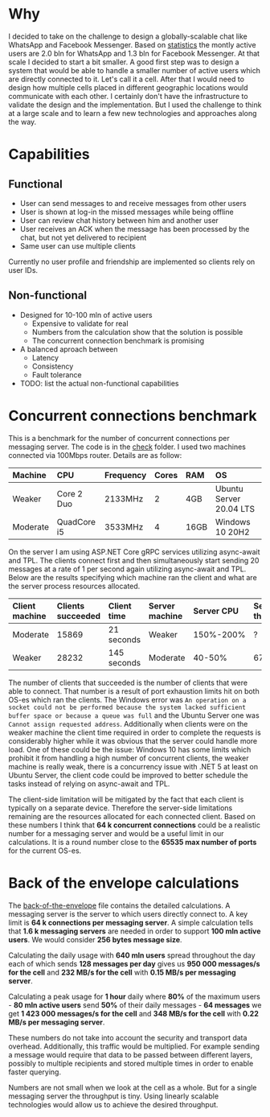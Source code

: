 # Why

I decided to take on the challenge to design a globally-scalable chat like WhatsApp and Facebook Messenger. Based on [statistics](https://www.statista.com/statistics/258749/most-popular-global-mobile-messenger-apps/) the montly active users are 2.0 bln for WhatsApp and 1.3 bln for Facebook Messenger. At that scale I decided to start a bit smaller. A good first step was to design a system that would be able to handle a smaller number of active users which are directly connected to it. Let's call it a cell. After that I would need to design how multiple cells placed in different geographic locations would communicate with each other. I certainly don't have the infrastructure to validate the design and the implementation. But I used the challenge to think at a large scale and to learn a few new technologies and approaches along the way.

# Capabilities

## Functional

* User can send messages to and receive messages from other users
* User is shown at log-in the missed messages while being offline
* User can review chat history between him and another user
* User receives an ACK when the message has been processed by the chat, but not yet delivered to recipient
* Same user can use multiple clients

Currently no user profile and friendship are implemented so clients rely on user IDs.

## Non-functional

* Designed for 10-100 mln of active users
  - Expensive to validate for real
  - Numbers from the calculation show that the solution is possible
  - The concurrent connection benchmark is promising
* A balanced aproach between
  - Latency
  - Consistency
  - Fault tolerance
* TODO: list the actual non-functional capabilities

# Concurrent connections benchmark

This is a benchmark for the number of concurrent connections per messaging server. The code is in the [check](../check/) folder. I used two machines connected via 100Mbps router. Details are as follow:

| Machine     | CPU         | Frequency | Cores | RAM  | OS                      |
| :---------- | :---------  | :-------- | :---- | :--- | :---------------------- |
| Weaker      | Core 2 Duo  | 2133MHz   | 2     | 4GB  | Ubuntu Server 20.04 LTS |
| Moderate    | QuadCore i5 | 3533MHz   | 4     | 16GB | Windows 10 20H2         |

On the server I am using ASP.NET Core gRPC services utilizing async-await and TPL. The clients connect first and then simultaneously start sending 20 messages at a rate of 1 per second again utilizing async-await and TPL. Below are the results specifying which machine ran the client and what are the server process resources allocated.

| Client machine | Clients succeeded | Client time | Server machine | Server CPU | Server threads | Server RAM |
| :------------- | :---------------- | :---------- | :------------- | :--------- | :------------- | :--------- |
| Moderate       | 15869             | 21 seconds  | Weaker         | 150%-200%  | ?              | 1.3GB      |
| Weaker         | 28232             | 145 seconds | Moderate       | 40-50%     | 67             | 3.55GB     |

The number of clients that succeeded is the number of clients that were able to connect. That number is a result of port exhaustion limits hit on both OS-es which ran the clients. The Windows error was `An operation on a socket could not be performed because the system lacked sufficient buffer space or because a queue was full` and the Ubuntu Server one was `Cannot assign requested address`. Additionally when clients were on the weaker machine the client time required in order to complete the requests is considerably higher while it was obvious that the server could handle more load. One of these could be the issue: Windows 10 has some limits which prohibit it from handling a high number of concurrent clients, the weaker machine is really weak, there is a concurrency issue with .NET 5 at least on Ubuntu Server, the client code could be improved to better schedule the tasks instead of relying on async-await and TPL.

The client-side limitation will be mitigated by the fact that each client is typically on a separate device. Therefore the server-side limitations remaining are the resources allocated for each connected client. Based on these numbers I think that **64 k concurrent connections** could be a realistic number for a messaging server and would be a useful limit in our calculations. It is a round number close to the **65535 max number of ports** for the current OS-es.

# Back of the envelope calculations

The [back-of-the-envelope](01-intro-02-back-of-the-envelope.md) file contains the detailed calculations. A messaging server is the server to which users directly connect to. A key limit is **64 k connections per messaging server**. A simple calculation tells that **1.6 k messaging servers** are needed in order to support **100 mln active users**. We would consider **256 bytes message size**.

Calculating the daily usage with **640 mln users** spread throughout the day each of which sends **128 messages per day** gives us **950 000 messages/s for the cell** and **232 MB/s for the cell** with **0.15 MB/s per messaging server**.

Calculating a peak usage for **1 hour** daily where **80%** of the maximum users - **80 mln active users** send **50%** of their daily messages - **64 messages** we get **1 423 000 messages/s for the cell** and **348 MB/s for the cell** with **0.22 MB/s per messaging server**.

These numbers do not take into account the security and transport data overhead. Additionally, this traffic would be multiplied. For example sending a message would require that data to be passed between different layers, possibly to multiple recipients and stored multiple times in order to enable faster querying.

Numbers are not small when we look at the cell as a whole. But for a single messaging server the throughput is tiny. Using linearly scalable technologies would allow us to achieve the desired throughput.